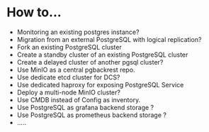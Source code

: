 # How to...

- Monitoring an existing postgres instance?
- Migration from an external PostgreSQL with logical replication?
- Fork an existing PostgreSQL cluster
- Create a standby cluster of an existing PostgreSQL cluster
- Create a delayed cluster of another pgsql cluster?
- Use MinIO as a central pgbackrest repo.
- Use dedicate etcd cluster for DCS?
- Use dedicated haproxy for exposing PostgreSQL Service
- Deploy a multi-node MinIO cluster?
- Use CMDB instead of Config as inventory.
- Use PostgreSQL as grafana backend storage ?
- Use PostgreSQL as prometheus backend storage ?
- .....
